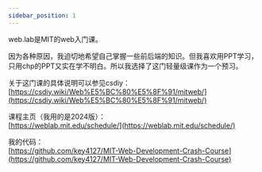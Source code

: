```yaml
---
sidebar_position: 1
---
```


web.lab是MIT的web入门课。

因为各种原因，我迫切地希望自己掌握一些前后端的知识。但我喜欢用PPT学习，只用chp的PPT又实在学不明白。所以我选择了这门轻量级课作为一个预习。  

关于这门课的具体说明可以参见csdiy：  
[https://csdiy.wiki/Web%E5%BC%80%E5%8F%91/mitweb/](https://csdiy.wiki/Web%E5%BC%80%E5%8F%91/mitweb/)  

课程主页（我用的是2024版）：  
[https://weblab.mit.edu/schedule/](https://weblab.mit.edu/schedule/)  

我的代码：  
[https://github.com/key4127/MIT-Web-Development-Crash-Course](https://github.com/key4127/MIT-Web-Development-Crash-Course)  